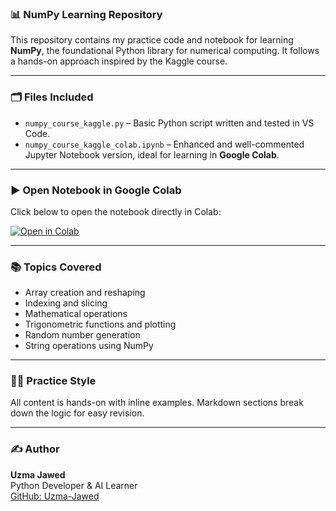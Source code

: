 ### 📊 NumPy Learning Repository

This repository contains my practice code and notebook for learning **NumPy**, the foundational Python library for numerical computing. It follows a hands-on approach inspired by the Kaggle course.

---

### 🗂️ Files Included

- `numpy_course_kaggle.py` – Basic Python script written and tested in VS Code.
- `numpy_course_kaggle_colab.ipynb` – Enhanced and well-commented Jupyter Notebook version, ideal for learning in **Google Colab**.

---

### ▶️ Open Notebook in Google Colab

Click below to open the notebook directly in Colab:

[![Open in Colab](https://colab.research.google.com/assets/colab-badge.svg)](https://colab.research.google.com/github/Uzma-Jawed/numpy_learning/blob/main/numpy_course_kaggle_colab.ipynb)

---

### 📚 Topics Covered

- Array creation and reshaping
- Indexing and slicing
- Mathematical operations
- Trigonometric functions and plotting
- Random number generation
- String operations using NumPy

---

### 👩‍💻 Practice Style

All content is hands-on with inline examples. Markdown sections break down the logic for easy revision.

---

### ✍️ Author

**Uzma Jawed**  
Python Developer & AI Learner  
[GitHub: Uzma-Jawed](https://github.com/Uzma-Jawed)
